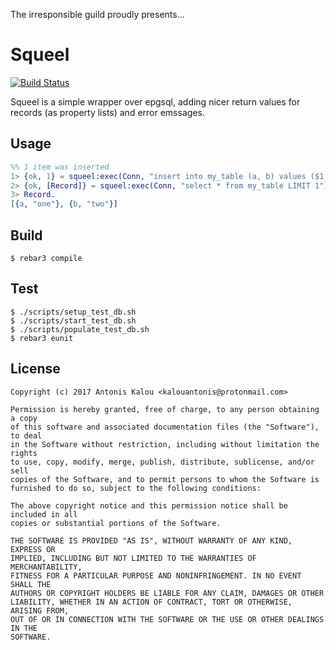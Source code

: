 The irresponsible guild proudly presents...

Squeel
=====

[![Build Status](https://travis-ci.org/irresponsible/squeel.svg?branch=master)](https://travis-ci.org/irresponsible/squeel)

Squeel is a simple wrapper over epgsql, adding nicer return values for records (as property
lists) and error emssages.

Usage
-----

```erlang
%% 1 item was inserted
1> {ok, 1} = squeel:exec(Conn, "insert into my_table (a, b) values ($1, $2)", ["one", "two"]).
2> {ok, [Record]} = squeel:exec(Conn, "select * from my_table LIMIT 1").
3> Record.
[{a, "one"}, {b, "two"}]
```

Build
-----

    $ rebar3 compile
    
Test
----

    $ ./scripts/setup_test_db.sh
    $ ./scripts/start_test_db.sh
    $ ./scripts/populate_test_db.sh
    $ rebar3 eunit

License
-------

```
Copyright (c) 2017 Antonis Kalou <kalouantonis@protonmail.com>

Permission is hereby granted, free of charge, to any person obtaining a copy
of this software and associated documentation files (the "Software"), to deal
in the Software without restriction, including without limitation the rights
to use, copy, modify, merge, publish, distribute, sublicense, and/or sell
copies of the Software, and to permit persons to whom the Software is
furnished to do so, subject to the following conditions:

The above copyright notice and this permission notice shall be included in all
copies or substantial portions of the Software.

THE SOFTWARE IS PROVIDED "AS IS", WITHOUT WARRANTY OF ANY KIND, EXPRESS OR
IMPLIED, INCLUDING BUT NOT LIMITED TO THE WARRANTIES OF MERCHANTABILITY,
FITNESS FOR A PARTICULAR PURPOSE AND NONINFRINGEMENT. IN NO EVENT SHALL THE
AUTHORS OR COPYRIGHT HOLDERS BE LIABLE FOR ANY CLAIM, DAMAGES OR OTHER
LIABILITY, WHETHER IN AN ACTION OF CONTRACT, TORT OR OTHERWISE, ARISING FROM,
OUT OF OR IN CONNECTION WITH THE SOFTWARE OR THE USE OR OTHER DEALINGS IN THE
SOFTWARE.
```
